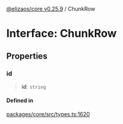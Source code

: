 [@elizaos/core v0.25.9](../index.md) / ChunkRow

# Interface: ChunkRow

## Properties

### id

> **id**: `string`

#### Defined in

[packages/core/src/types.ts:1620](https://github.com/elizaOS/eliza/blob/main/packages/core/src/types.ts#L1620)
